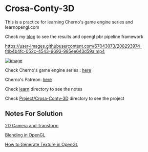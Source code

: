# Crosa-Conty-3D

This is a practice for learning Cherno's game engine series and learnopengl.com

Check my [blog](https://www.yuque.com/6527chen/ldyt32/wyke3l) to see the results and opengl pbr pipeline framework


https://user-images.githubusercontent.com/67043073/208293974-f4b4b4fc-052c-4543-9693-985ee643d59a.mp4



[![image](https://user-images.githubusercontent.com/67043073/208293785-721b1bfc-28c0-421d-98a7-a8e226f8649b.png)](https://www.yuque.com/6527chen/ldyt32/pdnqte)


Check Cherno's game engine series : [here](https://www.youtube.com/watch?v=JxIZbV_XjAs&list=PLlrATfBNZ98dC-V-N3m0Go4deliWHPFwT)

Cherno's Patreon: [here](https://www.patreon.com/thecherno)

Check [learn](https://github.com/Graphic-researcher/Crosa-Conty-3D/tree/HTC/HTC/Learn) directory to see the notes

Check [Project/Crosa-Conty-3D](https://github.com/Graphic-researcher/Crosa-Conty-3D/tree/HTC/HTC/Project/Crosa-Conty-3D/Crosa-Conty-3D) directory to see the project

## Notes For Solution

[2D Camera and Transform](https://github.com/Graphic-researcher/Crosa-Conty-3D/tree/HTC/HTC/Learn/Lec27%20Transform#build-and-result)

[Blending in OpenGL](https://github.com/Graphic-researcher/Crosa-Conty-3D/tree/HTC/HTC/Learn/Lec40%20single%20shader%202D%20renderer#blend)

[How to Generate Texture in OpenGL](https://github.com/Graphic-researcher/Crosa-Conty-3D/tree/HTC/HTC/Learn/Lec40%20single%20shader%202D%20renderer#generate-texture-in-opengl) 


